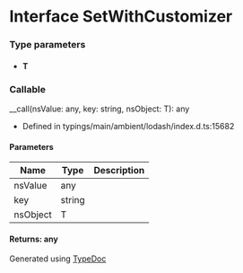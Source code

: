 # Interface SetWithCustomizer<T>


### Type parameters

* #### T

### Callable
__call(nsValue: any, key: string, nsObject: T): any
  
* Defined in typings/main/ambient/lodash/index.d.ts:15682


#### Parameters

| Name | Type | Description |
| ---- | ---- | ---- |
| nsValue | any|  |
| key | string|  |
| nsObject | T|  |

#### Returns: any



Generated using [TypeDoc](http://typedoc.io)
